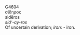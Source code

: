 <body>
  <p>G4604<br>  σίδηρος  <br> sidēros  <br><i>sid‘-ay-ros </i><br>Of uncertain derivation; <i>iron:</i> - iron.<br></p>
 </body>